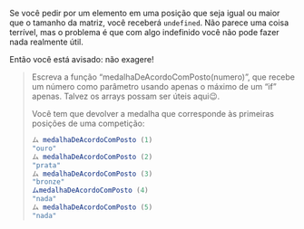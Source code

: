 Se você pedir por um elemento em uma posição que seja igual ou maior que o tamanho da matriz, você receberá `undefined`. Não parece uma coisa terrível, mas o problema é que com algo indefinido você não pode fazer nada realmente útil.

Então você está avisado: não exagere!

> Escreva a função “medalhaDeAcordoComPosto(numero)”, que recebe um número como parâmetro usando apenas o máximo de um “if” apenas. Talvez os arrays possam ser úteis aqui:wink:.
>
> Você tem que devolver a medalha que corresponde às primeiras posições de uma competição:
>
> ```javascript
> ム medalhaDeAcordoComPosto (1)
> "ouro"
> ム medalhaDeAcordoComPosto (2)
> "prata"
> ム medalhaDeAcordoComPosto (3)
> "bronze"
>ムmedalhaDeAcordoComPosto (4)
> "nada"
> ム medalhaDeAcordoComPosto (5)
> "nada"

